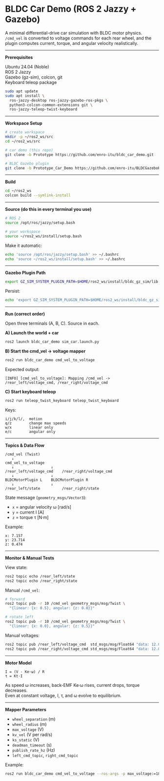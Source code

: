 # BLDC Car Demo (ROS 2 Jazzy + Gazebo)

A minimal differential-drive car simulation with BLDC motor physics.  
`/cmd_vel` is converted to voltage commands for each rear wheel, and the plugin computes current, torque, and angular velocity realistically.

---

**Prerequisites**

Ubuntu 24.04 (Noble)  
ROS 2 Jazzy  
Gazebo (gz-sim), colcon, git  
Keyboard teleop package

```bash
sudo apt update
sudo apt install \
  ros-jazzy-desktop ros-jazzy-gazebo-ros-pkgs \
  python3-colcon-common-extensions git \
  ros-jazzy-teleop-twist-keyboard
```

---

**Workspace Setup**

```bash
# create workspace
mkdir -p ~/ros2_ws/src
cd ~/ros2_ws/src

# car demo (this repo)
git clone -b Prototype https://github.com/enro-itu/bldc_car_demo.git

# BLDC Gazebo plugin
git clone -b Prototype_Car_Demo https://github.com/enro-itu/BLDCGazeboROS2.git
```

---

**Build**

```bash
cd ~/ros2_ws
colcon build --symlink-install
```

---

**Source (do this in every terminal you use)**

```bash
# ROS 2
source /opt/ros/jazzy/setup.bash

# your workspace
source ~/ros2_ws/install/setup.bash
```

Make it automatic:

```bash
echo 'source /opt/ros/jazzy/setup.bash' >> ~/.bashrc
echo 'source ~/ros2_ws/install/setup.bash' >> ~/.bashrc
```

---

**Gazebo Plugin Path**

```bash
export GZ_SIM_SYSTEM_PLUGIN_PATH=$HOME/ros2_ws/install/bldc_gz_sim/lib
```

Persist:

```bash
echo 'export GZ_SIM_SYSTEM_PLUGIN_PATH=$HOME/ros2_ws/install/bldc_gz_sim/lib' >> ~/.bashrc
```

---

**Run (correct order)**

Open three terminals (A, B, C). Source in each.

**A) Launch the world + car**
```bash
ros2 launch bldc_car_demo sim_car.launch.py
```

**B) Start the cmd_vel → voltage mapper**
```bash
ros2 run bldc_car_demo cmd_vel_to_voltage
```

Expected output:
```
[INFO] [cmd_vel_to_voltage]: Mapping /cmd_vel -> /rear_left/voltage_cmd, /rear_right/voltage_cmd
```

**C) Start keyboard teleop**
```bash
ros2 run teleop_twist_keyboard teleop_twist_keyboard
```

Keys:
```
i/j/k/l/,  motion
q/z        change max speeds
w/x        linear only
e/c        angular only
```

---

**Topics & Data Flow**

```
/cmd_vel (Twist)
   ↓
cmd_vel_to_voltage
   ↓                 ↓
/rear_left/voltage_cmd    /rear_right/voltage_cmd
   ↓                 ↓
BLDCMotorPlugin L    BLDCMotorPlugin R
   ↓                 ↓
/rear_left/state          /rear_right/state
```

State message (`geometry_msgs/Vector3`):
- `x` = angular velocity ω [rad/s]
- `y` = current I [A]
- `z` = torque τ [N·m]

Example:
```
x: 7.157
y: 23.714
z: 0.474
```

---

**Monitor & Manual Tests**

View state:
```bash
ros2 topic echo /rear_left/state
ros2 topic echo /rear_right/state
```

Manual `/cmd_vel`:
```bash
# forward
ros2 topic pub -r 10 /cmd_vel geometry_msgs/msg/Twist \
  "{linear: {x: 0.5}, angular: {z: 0.0}}"

# rotate left
ros2 topic pub -r 10 /cmd_vel geometry_msgs/msg/Twist \
  "{linear: {x: 0.0}, angular: {z: 0.5}}"
```

Manual voltages:
```bash
ros2 topic pub /rear_left/voltage_cmd  std_msgs/msg/Float64 "data: 12.0"
ros2 topic pub /rear_right/voltage_cmd std_msgs/msg/Float64 "data: 12.0"
```

---

**Motor Model**

```
I = (V - Ke·ω) / R
τ = Kt·I
```

As speed ω increases, back-EMF Ke·ω rises, current drops, torque decreases.  
Even at constant voltage, I, τ, and ω evolve to equilibrium.

---

**Mapper Parameters**

- `wheel_separation` (m)
- `wheel_radius` (m)
- `max_voltage` (V)
- `kv_vel` (V per rad/s)
- `ks_static` (V)
- `deadman_timeout` (s)
- `publish_rate_hz` (Hz)
- `left_cmd_topic`, `right_cmd_topic`

Example:
```bash
ros2 run bldc_car_demo cmd_vel_to_voltage --ros-args -p max_voltage:=18.0
```
